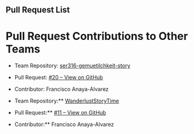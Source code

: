 ## Pull Request List


# Pull Request Contributions to Other Teams

-  Team Repository: [ser316-gemuetilchkeit-story](https://github.com/Nourkhaled2/ser316-gemuetilchkeit-story)  
-   Pull Request: [#20 – View on GitHub](https://github.com/Nourkhaled2/ser316-gemuetilchkeit-story/pull/20)  
-    Contributor: Francisco Anaya-Alvarez

- Team Repository:** [WanderlustStoryTime](https://github.com/aghines98/WanderlustStoryTime)  
-  Pull Request:** [#11 – View on GitHub](https://github.com/aghines98/WanderlustStoryTime/pull/11)  
-   Contributor:** Francisco Anaya-Alvarez